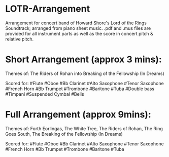 LOTR-Arrangement
================

Arrangement for concert band of Howard Shore's Lord of the Rings Soundtrack; arranged from piano sheet music.
.pdf and .mus files are provided for all instrument parts as well as the score in concert pitch & relative pitch.

Short Arrangement (approx 3 mins):
==================================
Themes of: The Riders of Rohan into Breaking of the Fellowship (In Dreams)

Scored for:
#Flute
#Oboe
#Bb Clarinet
#Alto Saxophone
#Tenor Saxophone
#French Horn
#Bb Trumpet
#Trombone
#Baritone
#Tuba
#Double bass
#Timpani
#Suspended Cymbal
#Bells

Full Arrangement (approx 9mins):
================================
Themes of: Forth Eorlingas, The White Tree, The Riders of Rohan, The Ring Goes South, The Breaking of the Fellowship (In Dreams)

Scored for:
#Flute
#Oboe
#Bb Clarinet
#Alto Saxophone
#Tenor Saxophone
#French Horn
#Bb Trumpet
#Trombone
#Baritone
#Tuba


